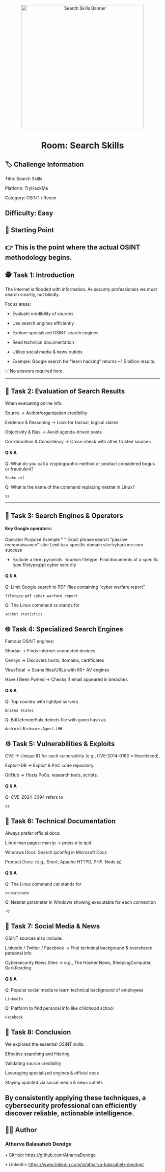 <p align="center"> <img width="400" alt="Search Skills Banner" src="https://tryhackme-images.s3.amazonaws.com/room-icons/5f04259cf9bf5b57aed2c476-1718102661617" /> </p> <h1 align="center">Room: Search Skills</h1>

## 🏷️ Challenge Information

Title: Search Skills

Platform: TryHackMe

Category: OSINT / Recon

Difficulty: Easy
---

## 🚀 Starting Point

👉 This is the point where the actual OSINT methodology begins.
---

## 🕵️ Task 1: Introduction

The internet is flooded with information. As security professionals we must search smartly, not blindly.

Focus areas:

* Evaluate credibility of sources

* Use search engines efficiently

* Explore specialized OSINT search engines

* Read technical documentation

* Utilize social media & news outlets

* Example: Google search for “learn hacking” returns ~1.5 billion results.

✅ No answers required here.

---

## 🧩 Task 2: Evaluation of Search Results

When evaluating online info:

Source → Author/organization credibility

Evidence & Reasoning → Look for factual, logical claims

Objectivity & Bias → Avoid agenda-driven posts

Corroboration & Consistency → Cross-check with other trusted sources

#### Q & A

Q: What do you call a cryptographic method or product considered bogus or fraudulent?

```Snake oil```

Q: What is the name of the command replacing netstat in Linux?

```ss```

---

## 🔎 Task 3: Search Engines & Operators

#### Key Google operators:

Operator	Purpose	Example
" "	Exact phrase search	"passive reconnaissance"
site:	Limit to a specific domain	site:tryhackme.com success
-	Exclude a term	pyramids -tourism
filetype:	Find documents of a specific type	filetype:ppt cyber security

#### Q & A

Q: Limit Google search to PDF files containing “cyber warfare report”

```filetype:pdf cyber warfare report```

Q: The Linux command ss stands for

```socket statistics```

## 🌐 Task 4: Specialized Search Engines

Famous OSINT engines:

Shodan → Finds internet-connected devices

Censys → Discovers hosts, domains, certificates

VirusTotal → Scans files/URLs with 60+ AV engines

Have I Been Pwned → Checks if email appeared in breaches

#### Q & A

Q: Top country with lighttpd servers

```United States```

Q: BitDefenderFalx detects file with given hash as

```Android.Riskware.Agent.LHH```

## ⚙️ Task 5: Vulnerabilities & Exploits

CVE → Unique ID for each vulnerability (e.g., CVE-2014-0160 = Heartbleed).

Exploit-DB → Exploit & PoC code repository.

GitHub → Hosts PoCs, research tools, scripts.

#### Q & A

Q: CVE-2024-3094 refers to

```xz```

## 📄 Task 6: Technical Documentation

Always prefer official docs:

Linux man pages:
man ip → press q to quit

Windows Docs:
Search ipconfig in Microsoft Docs

Product Docs:
(e.g., Snort, Apache HTTPD, PHP, Node.js)

#### Q & A

Q: The Linux command cat stands for

```concatenate```

Q: Netstat parameter in Windows showing executable for each connection

```-b```

## 📱 Task 7: Social Media & News

OSINT sources also include:

LinkedIn / Twitter / Facebook → Find technical background & overshared personal info

Cybersecurity News Sites → e.g., The Hacker News, BleepingComputer, DarkReading

#### Q & A

Q: Popular social media to learn technical background of employees

```LinkedIn```

Q: Platform to find personal info like childhood school

```Facebook```

## 🏁 Task 8: Conclusion

We explored the essential OSINT skills:

Effective searching and filtering

Validating source credibility

Leveraging specialized engines & official docs

Staying updated via social media & news outlets

By consistently applying these techniques, a cybersecurity professional can efficiently discover reliable, actionable intelligence.
---

## 👨‍💻 Author

### Atharva Balasaheb Dendge

•	GitHub: https://github.com/AtharvaDendge

•	LinkedIn: https://www.linkedin.com/in/atharva-balasaheb-dendge/
